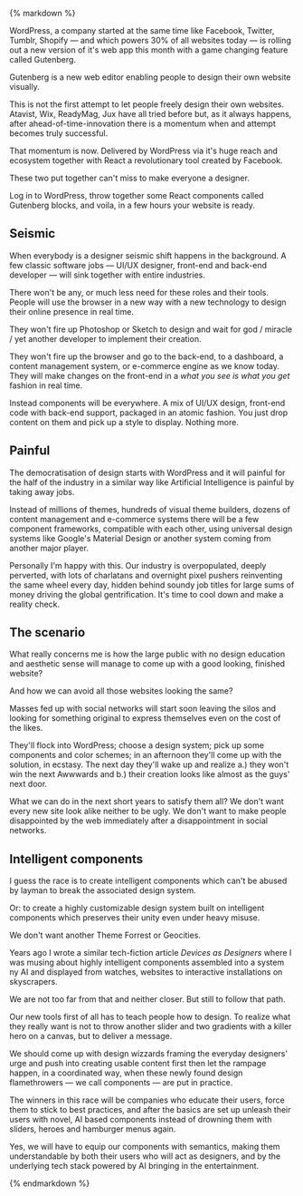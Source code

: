{% markdown %}

WordPress, a company started at the same time like Facebook, Twitter, Tumblr, Shopify &mdash; and which powers 30% of all websites today &mdash; is rolling out a new version of it's web app this month with a game changing feature called Gutenberg.

Gutenberg is a new web editor enabling people to design their own website visually.

This is not the first attempt to let people freely design their own websites. Atavist, Wix, ReadyMag, Jux have all tried before but, as it always happens, after ahead-of-time-innovation there is a momentum when and attempt becomes truly successful.

That momentum is now. Delivered by WordPress via it's huge reach and ecosystem together with React a revolutionary tool created by Facebook.  

These two put together can't miss to make everyone a designer.

Log in to WordPress, throw together some React components called Gutenberg blocks, and voila, in a few hours your website is ready.

## Seismic

When everybody is a designer seismic shift happens in the background. A few classic software jobs &mdash; UI/UX designer, front-end and back-end developer &mdash; will sink together with entire industries.

There won't be any, or much less need for these roles and their tools. People will use the browser in a new way with a new technology to design their online presence in real time.

They won't fire up Photoshop or Sketch to design and wait for god / miracle / yet another developer to implement their creation.

They won't fire up the browser and go to the back-end, to a dashboard, a content management system, or e-commerce engine as we know today. They will make changes on the front-end in a *what you see is what you get* fashion in real time.

Instead components will be everywhere. A mix of UI/UX design, front-end code with back-end support, packaged in an atomic fashion. You just drop content on them and pick up a style to display. Nothing more.

## Painful

The democratisation of design starts with WordPress and it will painful for the half of the industry in a similar way like Artificial Intelligence is painful by taking away jobs.

Instead of millions of themes, hundreds of visual theme builders, dozens of content management and e-commerce systems there will be a few component frameworks, compatible with each other, using universal design systems like Google's Material Design or another system coming from another major player.

Personally I'm happy with this. Our industry is overpopulated, deeply perverted, with lots of charlatans and overnight pixel pushers reinventing the same wheel every day, hidden behind soundy job titles for large sums of money driving the global gentrification. It's time to cool down and make a reality check.

## The scenario

What really concerns me is how the large public with no design education and aesthetic sense will manage to come up with a good looking, finished website?

And how we can avoid all those websites looking the same?

Masses fed up with social networks will start soon leaving the silos and looking for something original to express themselves even on the cost of the likes. 

They'll flock into WordPress; choose a design system; pick up some components and color schemes; in an afternoon they'll come up with the solution, in ecstasy. The next day they'll wake up and realize a.) they won't win the next Awwwards and b.) their creation looks like almost as the guys' next door.  

What we can do in the next short years to satisfy them all? We don't want every new site look alike neither to be ugly. We don't want to make people disappointed by the web immediately after a disappointment in social networks. 

## Intelligent components

I guess the race is to create intelligent components which can't be abused by layman to break the associated design system.

Or: to create a highly customizable design system built on intelligent components which preserves their unity even under heavy misuse.

We don't want another Theme Forrest or Geocities.

Years ago I wrote a similar tech-fiction article *Devices as Designers* where I was musing about highly intelligent components assembled into a system ny AI and displayed from watches, websites to interactive installations on skyscrapers.

We are not too far from that and neither closer. But still to follow that path.

Our new tools first of all has to teach people how to design. To realize what they really want is not to throw another slider and two gradients with a killer hero on a canvas, but to deliver a message.

We should come up with design wizzards framing the everyday designers' urge and push into creating usable content first then let the rampage happen, in a coordinated way, when these newly found design flamethrowers &mdash; we call components &mdash; are put in practice.

The winners in this race will be companies who educate their users, force them to stick to best practices, and after the basics are set up unleash their users with novel, AI based components instead of drowning them with sliders, heroes and hamburger menus again.

Yes, we will have to equip our components with semantics, making them understandable by both their users who will act as designers, and by the underlying tech stack powered by AI bringing in the entertainment.

{% endmarkdown %}
